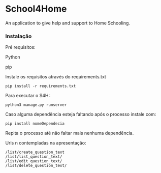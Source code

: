 # School4Home
An application to give help and support to Home Schooling.



### Instalação
Pré requisitos:

Python

pip

Instale os requisitos através do requirements.txt

```
pip install -r requirements.txt
```
Para executar o S4H:

```
python3 manage.py runserver
```
Caso alguma dependência esteja faltando após o processo instale com:

```
pip install nomeDependecia
```
Repita o processo até não faltar mais nenhuma dependência.

Urls n contempladas na apresentação:

    /list/create_question_text
    /list/list_question_text/
    /list/edit_question_text/
    /list/delete_question_text/


